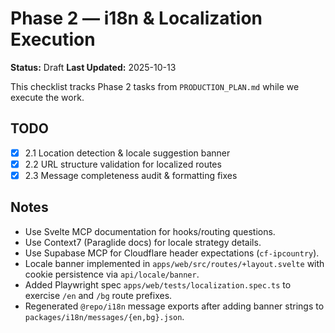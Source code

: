 # Phase 2 — i18n & Localization Execution

**Status:** Draft
**Last Updated:** 2025-10-13

This checklist tracks Phase 2 tasks from `PRODUCTION_PLAN.md` while we execute the work.

## TODO
- [x] 2.1 Location detection & locale suggestion banner
- [x] 2.2 URL structure validation for localized routes
- [x] 2.3 Message completeness audit & formatting fixes

## Notes
- Use Svelte MCP documentation for hooks/routing questions.
- Use Context7 (Paraglide docs) for locale strategy details.
- Use Supabase MCP for Cloudflare header expectations (`cf-ipcountry`).
- Locale banner implemented in `apps/web/src/routes/+layout.svelte` with cookie persistence via `api/locale/banner`.
- Added Playwright spec `apps/web/tests/localization.spec.ts` to exercise `/en` and `/bg` route prefixes.
- Regenerated `@repo/i18n` message exports after adding banner strings to `packages/i18n/messages/{en,bg}.json`.
